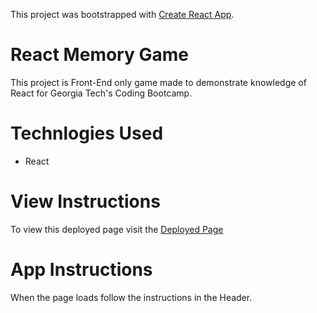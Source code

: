 This project was bootstrapped with [Create React App](https://github.com/facebookincubator/create-react-app).

# React Memory Game

This project is Front-End only game made to demonstrate knowledge of React for Georgia Tech's Coding Bootcamp.

# Technlogies Used
- React

# View Instructions
To view this deployed page visit the [Deployed Page](https://bburch05.github.io/ReactClickMemory/)

# App Instructions

When the page loads follow the instructions in the Header.
